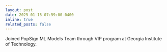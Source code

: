 ```yaml
---
layout: post
date: 2025-01-15 07:59:00-0400
inline: true
related_posts: false
---
```


Joined PopSign ML Models Team through VIP program at Georgia Institute of Technology.
